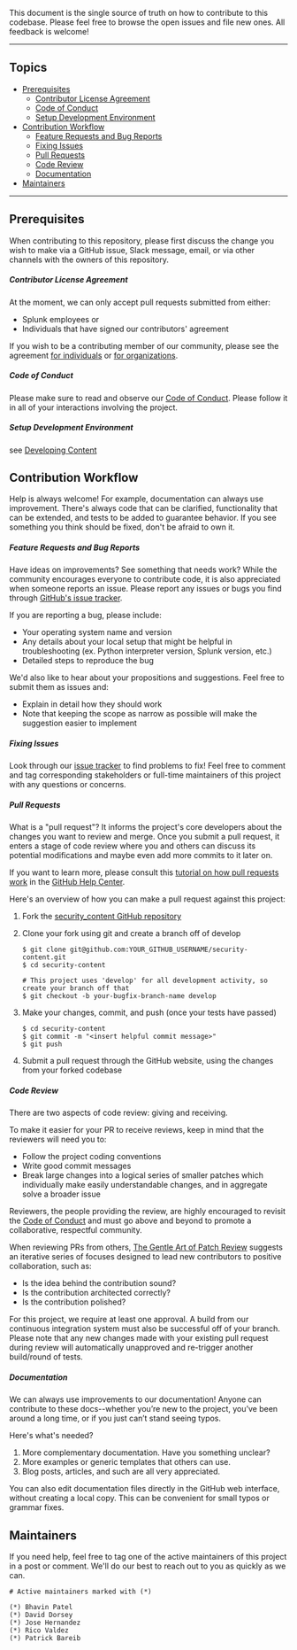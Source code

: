 This document is the single source of truth on how to contribute to this codebase. Please feel free to browse the open issues and file new ones. All feedback is welcome!

----

## Topics

* [Prerequisites](#prerequisites)
    * [Contributor License Agreement](#contributor-license-agreement)
    * [Code of Conduct](#code-of-conduct)
    * [Setup Development Environment](#setup-development-environment)
* [Contribution Workflow](#contribution-workflow)
    * [Feature Requests and Bug Reports](#feature-requests-and-bug-reports)
    * [Fixing Issues](#fixing-issues)
    * [Pull Requests](#pull-requests)
    * [Code Review](#code-review)
    * [Documentation](#documentation)
* [Maintainers](#maintainers)

----

## Prerequisites
When contributing to this repository, please first discuss the change you wish to make via a GitHub issue, Slack message, email, or via other channels with the owners of this repository.

##### Contributor License Agreement
At the moment, we can only accept pull requests submitted from either:
* Splunk employees or
* Individuals that have signed our contributors' agreement

If you wish to be a contributing member of our community, please see the agreement [for individuals](https://www.splunk.com/goto/individualcontributions) or [for organizations](https://www.splunk.com/goto/contributions).

##### Code of Conduct
Please make sure to read and observe our [Code of Conduct](https://github.com/splunk/security-content/wiki/Code-of-Conduct). Please follow it in all of your interactions involving the project.

##### Setup Development Environment
see [Developing Content](https://github.com/splunk/security-content/wiki/Developing-Content)

## Contribution Workflow
Help is always welcome! For example, documentation can always use improvement. There's always code that can be clarified, functionality that can be extended, and tests to be added to guarantee behavior. If you see something you think should be fixed, don't be afraid to own it.

##### Feature Requests and Bug Reports
Have ideas on improvements? See something that needs work? While the community encourages everyone to contribute code, it is also appreciated when someone reports an issue. Please report any issues or bugs you find through [GitHub's issue tracker](https://github.com/splunk/security-content/issues). 

If you are reporting a bug, please include:

* Your operating system name and version
* Any details about your local setup that might be helpful in troubleshooting (ex. Python interpreter version, Splunk version, etc.)
* Detailed steps to reproduce the bug

We'd also like to hear about your propositions and suggestions. Feel free to submit them as issues and:

* Explain in detail how they should work
* Note that keeping the scope as narrow as possible will make the suggestion easier to implement

##### Fixing Issues
Look through our [issue tracker](https://github.com/splunk/security-content/issues) to find problems to fix! Feel free to comment and tag corresponding stakeholders or full-time maintainers of this project with any questions or concerns.

##### Pull Requests
What is a "pull request"? It informs the project's core developers about the changes you want to review and merge. Once you submit a pull request, it enters a stage of code review where you and others can discuss its potential modifications and maybe even add more commits to it later on. 

If you want to learn more, please consult this [tutorial on how pull requests work](https://help.github.com/articles/using-pull-requests/) in the [GitHub Help Center](https://help.github.com/).

Here's an overview of how you can make a pull request against this project:

1. Fork the [security_content GitHub repository](https://github.com/splunk/security-content)
2. Clone your fork using git and create a branch off of develop

    ```
    $ git clone git@github.com:YOUR_GITHUB_USERNAME/security-content.git
    $ cd security-content

    # This project uses 'develop' for all development activity, so create your branch off that
    $ git checkout -b your-bugfix-branch-name develop
    ```
    
3. Make your changes, commit, and push (once your tests have passed)

    ```
    $ cd security-content
    $ git commit -m "<insert helpful commit message>"
    $ git push 
    ```
    
4. Submit a pull request through the GitHub website, using the changes from your forked codebase

##### Code Review
There are two aspects of code review: giving and receiving.

To make it easier for your PR to receive reviews, keep in mind that the reviewers will need you to:
* Follow the project coding conventions
* Write good commit messages
* Break large changes into a logical series of smaller patches which individually make easily understandable changes, and in aggregate solve a broader issue

Reviewers, the people providing the review, are highly encouraged to revisit the [Code of Conduct](contributing/code-of-conduct.md) and must go above and beyond to promote a collaborative, respectful community.

When reviewing PRs from others, [The Gentle Art of Patch Review](http://sage.thesharps.us/2014/09/01/the-gentle-art-of-patch-review/) suggests an iterative series of focuses designed to lead new contributors to positive collaboration, such as:

* Is the idea behind the contribution sound?
* Is the contribution architected correctly?
* Is the contribution polished?

For this project, we require at least one approval. A build from our continuous integration system must also be successful off of your branch. Please note that any new changes made with your existing pull request during review will automatically unapproved and re-trigger another build/round of tests.

##### Documentation
We can always use improvements to our documentation! Anyone can contribute to these docs--whether you’re new to the project, you’ve been around a long time, or if you just can’t stand seeing typos. 

Here's what's needed?

1. More complementary documentation. Have you something unclear?
2. More examples or generic templates that others can use.
3. Blog posts, articles, and such are all very appreciated.

You can also edit documentation files directly in the GitHub web interface, without creating a local copy. This can be convenient for small typos or grammar fixes.

## Maintainers

If you need help, feel free to tag one of the active maintainers of this project in a post or comment. We'll do our best to reach out to you as quickly as we can.

```
# Active maintainers marked with (*)

(*) Bhavin Patel
(*) David Dorsey
(*) Jose Hernandez
(*) Rico Valdez
(*) Patrick Bareib
```

